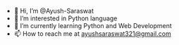 - 👋 Hi, I’m @Ayush-Saraswat
- 👀 I’m interested in Python language
- 🌱 I’m currently learning Python and Web Development
- 📫 How to reach me at ayushsaraswat321@gmail.com

<!---
Ayush-Saraswat/Ayush-Saraswat is a ✨ special ✨ repository because its `README.md` (this file) appears on your GitHub profile.
You can click the Preview link to take a look at your changes.
--->
